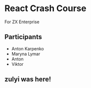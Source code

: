 # React Crash Course

For ZX Enterprise




## Participants

- Anton Karpenko
- Maryna Lymar
- Anton
- Viktor

## zulyi was here!

